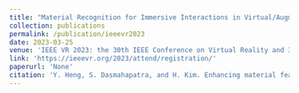 ```yaml
---
title: "Material Recognition for Immersive Interactions in Virtual/Augmented Reality"
collection: publications
permalink: /publication/ieeevr2023
date: 2023-03-25
venue: 'IEEE VR 2023: the 30th IEEE Conference on Virtual Reality and 3D User Interfaces'
link: 'https://ieeevr.org/2023/attend/registration/'
paperurl: 'None'
citation: 'Y. Heng, S. Dasmahapatra, and H. Kim. Enhancing material features using dynamic backward attention on cross-resolution patches. In <i>30th IEEE Conference on Virtual Reality and 3D User Interfaces 2023, IEEE VR 2023, Shanghai, China, March 25-29</i>, 2023. IEEE.'
---
```

 
 